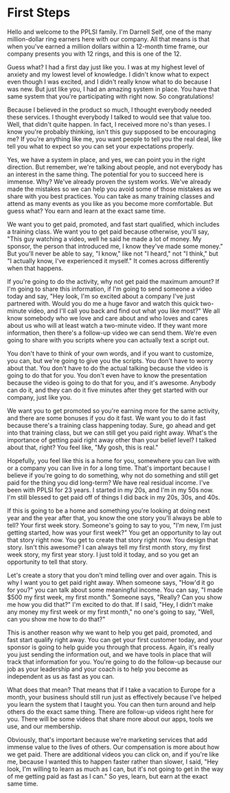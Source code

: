 # First Steps

Hello and welcome to the PPLSI family. I'm Darnell Self, one of the many million-dollar ring earners here with our company. All that means is that when you've earned a million dollars within a 12-month time frame, our company presents you with 12 rings, and this is one of the 12.

Guess what? I had a first day just like you. I was at my highest level of anxiety and my lowest level of knowledge. I didn't know what to expect even though I was excited, and I didn't really know what to do because I was new. But just like you, I had an amazing system in place. You have that same system that you're participating with right now. So congratulations!

Because I believed in the product so much, I thought everybody needed these services. I thought everybody I talked to would see that value too. Well, that didn't quite happen. In fact, I received more no's than yeses. I know you're probably thinking, isn't this guy supposed to be encouraging me? If you're anything like me, you want people to tell you the real deal, like tell you what to expect so you can set your expectations properly.

Yes, we have a system in place, and yes, we can point you in the right direction. But remember, we're talking about people, and not everybody has an interest in the same thing. The potential for you to succeed here is immense. Why? We've already proven the system works. We've already made the mistakes so we can help you avoid some of those mistakes as we share with you best practices. You can take as many training classes and attend as many events as you like as you become more comfortable. But guess what? You earn and learn at the exact same time.

We want you to get paid, promoted, and fast start qualified, which includes a training class. We want you to get paid because otherwise, you'll say, "This guy watching a video, well he said he made a lot of money. My sponsor, the person that introduced me, I know they've made some money." But you'll never be able to say, "I know," like not "I heard," not "I think," but "I actually know, I've experienced it myself." It comes across differently when that happens.

If you're going to do the activity, why not get paid the maximum amount? If I'm going to share this information, if I'm going to send someone a video today and say, "Hey look, I'm so excited about a company I've just partnered with. Would you do me a huge favor and watch this quick two-minute video, and I'll call you back and find out what you like most?" We all know somebody who we love and care about and who loves and cares about us who will at least watch a two-minute video. If they want more information, then there's a follow-up video we can send them. We're even going to share with you scripts where you can actually text a script out.

You don't have to think of your own words, and if you want to customize, you can, but we're going to give you the scripts. You don't have to worry about that. You don't have to do the actual talking because the video is going to do that for you. You don't even have to know the presentation because the video is going to do that for you, and it's awesome. Anybody can do it, and they can do it five minutes after they get started with our company, just like you.

We want you to get promoted so you're earning more for the same activity, and there are some bonuses if you do it fast. We want you to do it fast because there's a training class happening today. Sure, go ahead and get into that training class, but we can still get you paid right away. What's the importance of getting paid right away other than your belief level? I talked about that, right? You feel like, "My gosh, this is real."

Hopefully, you feel like this is a home for you, somewhere you can live with or a company you can live in for a long time. That's important because I believe if you're going to do something, why not do something and still get paid for the thing you did long-term? We have real residual income. I've been with PPLSI for 23 years. I started in my 20s, and I'm in my 50s now. I'm still blessed to get paid off of things I did back in my 20s, 30s, and 40s.

If this is going to be a home and something you're looking at doing next year and the year after that, you know the one story you'll always be able to tell? Your first week story. Someone's going to say to you, "I'm new, I'm just getting started, how was your first week?" You get an opportunity to lay out that story right now. You get to create that story right now. You design that story. Isn't this awesome? I can always tell my first month story, my first week story, my first year story. I just told it today, and so you get an opportunity to tell that story.

Let's create a story that you don't mind telling over and over again. This is why I want you to get paid right away. When someone says, "How'd it go for you?" you can talk about some meaningful income. You can say, "I made $500 my first week, my first month." Someone says, "Really? Can you show me how you did that?" I'm excited to do that. If I said, "Hey, I didn't make any money my first week or my first month," no one's going to say, "Well, can you show me how to do that?"

This is another reason why we want to help you get paid, promoted, and fast start qualify right away. You can get your first customer today, and your sponsor is going to help guide you through that process. Again, it's really you just sending the information out, and we have tools in place that will track that information for you. You're going to do the follow-up because our job as your leadership and your coach is to help you become as independent as us as fast as you can.

What does that mean? That means that if I take a vacation to Europe for a month, your business should still run just as effectively because I've helped you learn the system that I taught you. You can then turn around and help others do the exact same thing. There are follow-up videos right here for you. There will be some videos that share more about our apps, tools we use, and our membership.

Obviously, that's important because we're marketing services that add immense value to the lives of others. Our compensation is more about how we get paid. There are additional videos you can click on, and if you're like me, because I wanted this to happen faster rather than slower, I said, "Hey look, I'm willing to learn as much as I can, but it's not going to get in the way of me getting paid as fast as I can." So yes, learn, but earn at the exact same time.
